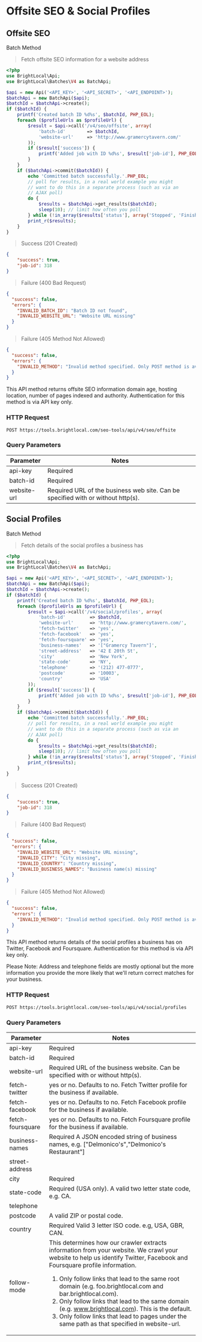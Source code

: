 # Offsite SEO &amp; Social Profiles

## Offsite SEO

<span class="label label-info">Batch Method</span>

> Fetch offsite SEO information for a website address

```php
<?php
use BrightLocal\Api;
use BrightLocal\Batches\V4 as BatchApi;

$api = new Api('<API_KEY>', '<API_SECRET>', '<API_ENDPOINT>');
$batchApi = new BatchApi($api);
$batchId = $batchApi->create();
if ($batchId) {
    printf('Created batch ID %d%s', $batchId, PHP_EOL);
    foreach ($profileUrls as $profileUrl) {
        $result = $api->call('/v4/seo/offsite', array(
            'batch-id'        => $batchId,
            'website-url'     => 'http://www.gramercytavern.com/'
        ));
        if ($result['success']) {
            printf('Added job with ID %d%s', $result['job-id'], PHP_EOL);
        }
    }
    if ($batchApi->commit($batchId)) {
        echo 'Committed batch successfully.'.PHP_EOL;
        // poll for results, in a real world example you might
        // want to do this in a separate process (such as via an
        // AJAX poll)
        do {
            $results = $batchApi->get_results($batchId);
            sleep(10); // limit how often you poll
        } while (!in_array($results['status'], array('Stopped', 'Finished')));
        print_r($results);
    }
}
```

> Success (201 Created)

```json
{
    "success": true,
    "job-id": 318
}
```
 
> Failure (400 Bad Request)

```json
{
  "success": false,
  "errors": {
    "INVALID_BATCH_ID": "Batch ID not found",
    "INVALID_WEBSITE_URL": "Website URL missing"
  }
}
```
 
> Failure (405 Method Not Allowed)

```json
{
  "success": false,
  "errors": {
    "INVALID_METHOD": "Invalid method specified. Only POST method is available"
  }
}
```

This API method returns offsite SEO information domain age, hosting location, number of pages indexed and authority. Authentication for this method is via API key only.

### HTTP Request

`POST https://tools.brightlocal.com/seo-tools/api/v4/seo/offsite`

### Query Parameters

Parameter | Notes
--------- | -----
api-key | <span class="label label-required">Required</span>
batch-id | <span class="label label-required">Required</span>
website-url | <span class="label label-required">Required</span> URL of the business web site. Can be specified with or without http(s).

## Social Profiles

<span class="label label-info">Batch Method</span>

> Fetch details of the social profiles a business has

```php
<?php
use BrightLocal\Api;
use BrightLocal\Batches\V4 as BatchApi;

$api = new Api('<API_KEY>', '<API_SECRET>', '<API_ENDPOINT>');
$batchApi = new BatchApi($api);
$batchId = $batchApi->create();
if ($batchId) {
    printf('Created batch ID %d%s', $batchId, PHP_EOL);
    foreach ($profileUrls as $profileUrl) {
        $result = $api->call('/v4/social/profiles', array(
            'batch-id'         => $batchId,
            'website-url'      => 'http://www.gramercytavern.com/',
            'fetch-twitter'    => 'yes',
            'fetch-facebook'   => 'yes',
            'fetch-foursquare' => 'yes',
            'business-names'   => '["Gramercy Tavern"]',
            'street-address'   => '42 E 20th St',
            'city'             => 'New York',
            'state-code'       => 'NY',
            'telephone'        => '(212) 477-0777',
            'postcode'         => '10003',
            'country'          => 'USA'
        ));
        if ($result['success']) {
            printf('Added job with ID %d%s', $result['job-id'], PHP_EOL);
        }
    }
    if ($batchApi->commit($batchId)) {
        echo 'Committed batch successfully.'.PHP_EOL;
        // poll for results, in a real world example you might
        // want to do this in a separate process (such as via an
        // AJAX poll)
        do {
            $results = $batchApi->get_results($batchId);
            sleep(10); // limit how often you poll
        } while (!in_array($results['status'], array('Stopped', 'Finished')));
        print_r($results);
    }
}
```

> Success (201 Created)

```json
{
    "success": true,
    "job-id": 318
}
```
 
> Failure (400 Bad Request)

```json
{
  "success": false,
  "errors": {
    "INVALID_WEBSITE_URL": "Website URL missing",
    "INVALID_CITY": "City missing",
    "INVALID_COUNTRY": "Country missing",
    "INVALID_BUSINESS_NAMES": "Business name(s) missing"
  }
}
```
 
> Failure (405 Method Not Allowed)

```json
{
  "success": false,
  "errors": {
    "INVALID_METHOD": "Invalid method specified. Only POST method is available"
  }
}
```

This API method returns details of the social profiles a business has on Twitter, Facebook and Foursquare. Authentication for this method is via API key only.

Please Note: Address and telephone fields are mostly optional but the more information you provide the more likely that we'll return correct matches for your business.

### HTTP Request

`POST https://tools.brightlocal.com/seo-tools/api/v4/social/profiles`

### Query Parameters

Parameter | Notes
--------- | -----
api-key | <span class="label label-required">Required</span>
batch-id | <span class="label label-required">Required</span>
website-url | <span class="label label-required">Required</span> URL of the business website. Can be specified with or without http(s).
fetch-twitter | yes or no. Defaults to no. Fetch Twitter profile for the business if available.
fetch-facebook | yes or no. Defaults to no. Fetch Facebook profile for the business if available.
fetch-foursquare | yes or no. Defaults to no. Fetch Foursquare profile for the business if available.
business-names | <span class="label label-required">Required</span> A JSON encoded string of business names, e.g. ["Delmonico's","Delmonico's Restaurant"]
street-address |
city | <span class="label label-required">Required</span>
state-code | <span class="label label-required">Required</span> (USA only). A valid two letter state code, e.g. CA.
telephone |
postcode | A valid ZIP or postal code.
country | <span class="label label-required">Required</span> Valid 3 letter ISO code. e.g, USA, GBR, CAN.
follow-mode | This determines how our crawler extracts information from your website. We crawl your website to help us identify Twitter, Facebook and Foursquare profile information.<ol><li>Only follow links that lead to the same root domain (e.g. foo.brightlocal.com and bar.brightlocal.com).</li><li>Only follow links that lead to the same domain (e.g. www.brightlocal.com). This is the default.</li><li>Only follow links that lead to pages under the same path as that specified in website-url.</li></ul>
